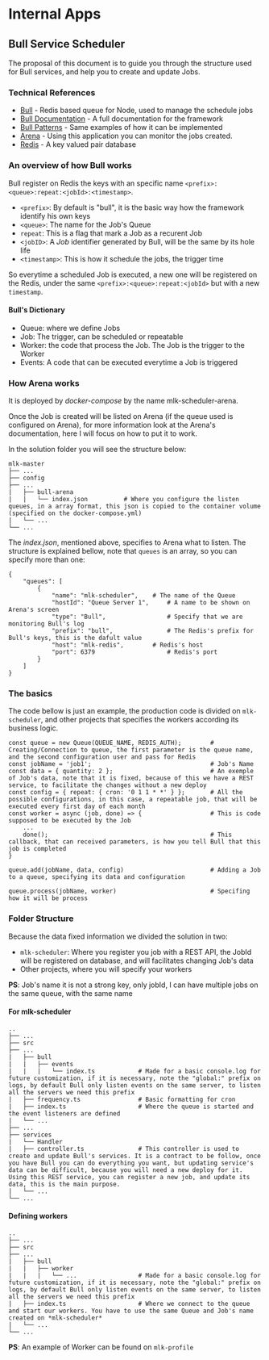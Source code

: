 
# Internal Apps

## Bull Service Scheduler
The proposal of this document is to guide you through the structure used for Bull services, and help you to create and update Jobs.

### Technical References 

* [Bull](https://www.npmjs.com/package/bull)  - Redis based queue for Node, used to manage the schedule jobs
* [Bull Documentation](https://github.com/OptimalBits/bull/blob/develop/REFERENCE.md) - A full documentation for the framework 
* [Bull Patterns](https://github.com/OptimalBits/bull/blob/develop/PATTERNS.md) - Same examples of how it can be implemented
* [Arena]([https://www.npmjs.com/package/bull-arena]) - Using this application you can monitor the jobs created.
* [Redis](https://redis.io/) - A key valued pair database

### An overview of how Bull works

Bull register on Redis the keys with an specific name `<prefix>:<queue>:repeat:<jobId>:<timestamp>`.

 - `<prefix>`: By default is "bull", it is the basic way how the framework identify his own keys
 - `<queue>`:  The name for the Job's Queue
 - `repeat`:  This is a flag that mark a Job as a recurent Job 
 - `<jobID>`: A *Job* identifier generated by Bull, will be the same by its hole life
 - `<timestamp>`: This is how it schedule the jobs, the trigger time

So everytime a scheduled Job is executed, a new one will be registered on the Redis, under the same `<prefix>:<queue>:repeat:<jobId>` but with a new `timestamp`.

#### Bull's Dictionary

 - Queue: where we define Jobs
 - Job: The trigger, can be scheduled or repeatable
 - Worker: the code that process the Job. The Job is the trigger to the Worker
 - Events: A code that can be executed everytime a Job is triggered

### How Arena works
It is deployed by *docker-compose* by the name mlk-scheduler-arena. 

Once the Job is created will be listed on Arena (if the queue used is configured on Arena), for more information look at the Arena's documentation, here I will focus on how to put it to work.

In the solution folder you will see the structure below:
```
mlk-master
├── ...
├── config
├── ...					
|	├── bull-arena
|	|	└── index.json			# Where you configure the listen queues, in a array format, this json is copied to the container volume (specified on the docker-compose.yml)
|	└── ...
└── ...
```
The *index.json*, mentioned above, specifies to Arena what to listen. The structure is explained bellow, note that `queues` is an array, so you can specify more than one:
    
    {
		"queues": [
			{
				"name": "mlk-scheduler",	# The name of the Queue
				"hostId": "Queue Server 1",		# A name to be shown on Arena's screen
				"type": "Bull",					# Specify that we are monitoring Bull's log
				"prefix": "bull",				# The Redis's prefix for Bull's keys, this is the dafult value
				"host": "mlk-redis",		# Redis's host
				"port": 6379     				# Redis's port			
			}
		]
	}

### The basics

The code bellow is just an example, the production code is divided on `mlk-scheduler`, and other projects that specifies the workers according its business logic.

    const queue = new Queue(QUEUE_NAME, REDIS_AUTH);		# Creating/Connection to queue, the first parameter is the queue name, and the second configuration user and pass for Redis
    const jobName = 'job1';									# Job's Name
	const data = { quantity: 2 };							# An exemple of Job's data, note that it is fixed, because of this we have a REST service, to facilitate the changes without a new deploy
	const config = { repeat: { cron: '0 1 1 * *' } };		# All the possible configurations, in this case, a repeatable job, that will be executed every first day of each month
	const worker = async (job, done) => {					# This is code supposed to be executed by the Job
		...
		done();												# This callback, that can received parameters, is how you tell Bull that this job is completed
	}
	
	queue.add(jobName, data, config)						# Adding a Job to a queue, specifying its data and configuration

	queue.process(jobName, worker)							# Specifing how it will be process


### Folder Structure 

Because the data fixed information we divided the solution in two:

 - `mlk-scheduler`: Where you register you job with a REST API, the JobId will be registered on database, and will facilitates changing Job's data
 - Other projects, where you will specify your workers

**PS**: Job's name it is not a strong key, only jobId, I can have multiple jobs on the same queue, with the same name 

#### For mlk-scheduler 
```
..
├── ...
├── src		
├── ...					
|	├── bull
|	|	├── events
|	|	|	└── index.ts			# Made for a basic console.log for future customization, if it is necessary, note the "global:" prefix on logs, by default Bull only listen events on the same server, to listen all the servers we need this prefix 
|	├── frequency.ts				# Basic formatting for cron
|	├── index.ts					# Where the queue is started and the event listeners are defined
|	└── ...
├── ...
├── services
|	└── Handler
|	├── controller.ts				# This controller is used to create and update Bull's services. It is a contract to be follow, once you have Bull you can do everything you want, but updating service's data can be difficult, because you will need a new deploy for it. Using this REST service, you can register a new job, and update its data, this is the main purpose. 
|	└── ...
└── ...
```

#### Defining workers 
```
..
├── ...
├── src		
├── ...					
|	├── bull
|	|	├── worker
|	|	|	└── ...					# Made for a basic console.log for future customization, if it is necessary, note the "global:" prefix on logs, by default Bull only listen events on the same server, to listen all the servers we need this prefix 
|	├── index.ts					# Where we connect to the queue and start our workers. You have to use the same Queue and Job's name created on *mlk-scheduler*
|	└── ...
└── ...
```
**PS**: An example of Worker can be found on `mlk-profile`